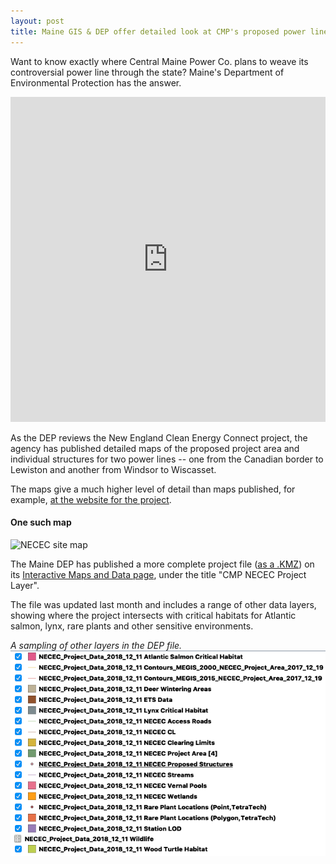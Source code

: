 ```yaml
---
layout: post
title: Maine GIS & DEP offer detailed look at CMP's proposed power lines
---
```

Want to know exactly where Central Maine Power Co. plans to weave its controversial power line through the state? Maine's Department of Environmental Protection has the answer.

<iframe width="100%" height="520" frameborder="0" src="https://dfishell.carto.com/builder/3c7e897e-489a-4803-a821-105ba8f56dc6/embed" allowfullscreen webkitallowfullscreen mozallowfullscreen oallowfullscreen msallowfullscreen></iframe>

As the DEP reviews the New England Clean Energy Connect project, the agency has published detailed maps of the proposed project area and individual structures for two power lines -- one from the Canadian border to Lewiston and another from Windsor to Wiscasset.

The maps give a much higher level of detail than maps published, for example, [at the website for the project](https://www.necleanenergyconnect.org/map/).

#### One such map
![NECEC site map](https://static1.squarespace.com/static/59f503f2d74cff2410953bcf/t/5b5b6db2aa4a99c5ff5c4bd3/1535048016348/NECEC_map.png?format=1000w)

The Maine DEP has published a more complete project file ([as a .KMZ](https://www.maine.gov/dep/gis/datamaps/lawb_necec_project/NECEC_Project_Data_2018_12_11.kmz)) on its [Interactive Maps and Data page](https://www.maine.gov/dep/gis/datamaps/), under the title "CMP NECEC Project Layer".

The file was updated last month and includes a range of other data layers, showing where the project intersects with critical habitats for Atlantic salmon, lynx, rare plants and other sensitive environments.

_A sampling of other layers in the DEP file._
![Other data layers](/../images/other-data-layers.png)
